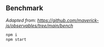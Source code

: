 ## Benchmark

_Adapted from: https://github.com/maverick-js/observables/tree/main/bench_

```bash
npm i
npm start
```
